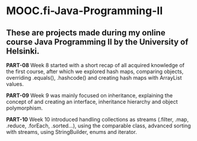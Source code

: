 # MOOC.fi-Java-Programming-II
## These are projects made during my online course Java Programming II by the University of Helsinki.

**PART-08** Week 8 started with a short recap of all acquired knowledge of the first course, after which we explored hash maps, comparing objects, overriding .equals(), .hashcode() and creating hash maps with ArrayList values.

**PART-09** Week 9 was mainly focused on inheritance, explaining the concept of and creating an interface, inheritance hierarchy and object polymorphism.

**PART-10** Week 10 introduced handling collections as streams (.filter, .map, .reduce, .forEach, .sorted...), using the comparable class, advanced sorting with streams, using StringBuilder, enums and iterator.
